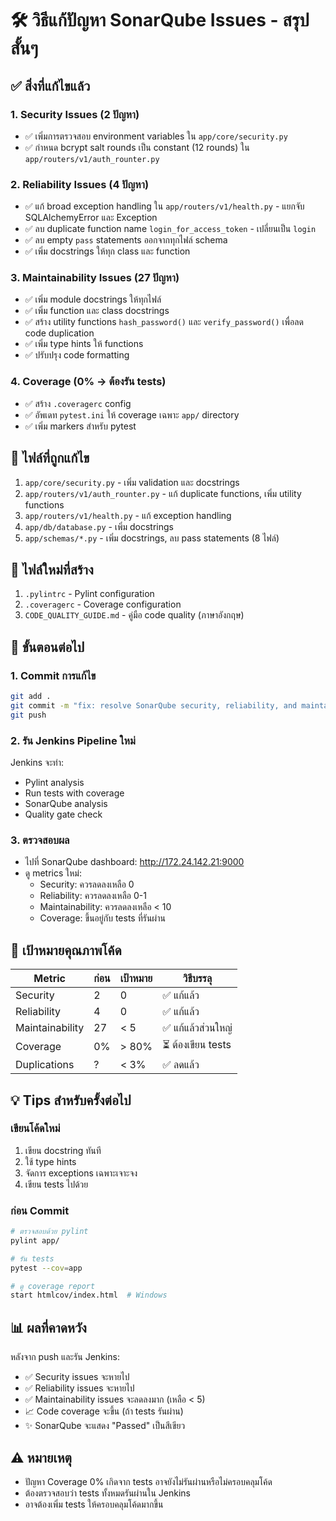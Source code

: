 # 🛠️ วิธีแก้ปัญหา SonarQube Issues - สรุปสั้นๆ

## ✅ สิ่งที่แก้ไขแล้ว

### 1. Security Issues (2 ปัญหา)
- ✅ เพิ่มการตรวจสอบ environment variables ใน `app/core/security.py`
- ✅ กำหนด bcrypt salt rounds เป็น constant (12 rounds) ใน `app/routers/v1/auth_rounter.py`

### 2. Reliability Issues (4 ปัญหา)
- ✅ แก้ broad exception handling ใน `app/routers/v1/health.py` - แยกจับ SQLAlchemyError และ Exception
- ✅ ลบ duplicate function name `login_for_access_token` - เปลี่ยนเป็น `login`
- ✅ ลบ empty `pass` statements ออกจากทุกไฟล์ schema
- ✅ เพิ่ม docstrings ให้ทุก class และ function

### 3. Maintainability Issues (27 ปัญหา)
- ✅ เพิ่ม module docstrings ให้ทุกไฟล์
- ✅ เพิ่ม function และ class docstrings
- ✅ สร้าง utility functions `hash_password()` และ `verify_password()` เพื่อลด code duplication
- ✅ เพิ่ม type hints ให้ functions
- ✅ ปรับปรุง code formatting

### 4. Coverage (0% → ต้องรัน tests)
- ✅ สร้าง `.coveragerc` config
- ✅ อัพเดท `pytest.ini` ให้ coverage เฉพาะ `app/` directory
- ✅ เพิ่ม markers สำหรับ pytest

## 📝 ไฟล์ที่ถูกแก้ไข

1. `app/core/security.py` - เพิ่ม validation และ docstrings
2. `app/routers/v1/auth_rounter.py` - แก้ duplicate functions, เพิ่ม utility functions
3. `app/routers/v1/health.py` - แก้ exception handling
4. `app/db/database.py` - เพิ่ม docstrings
5. `app/schemas/*.py` - เพิ่ม docstrings, ลบ pass statements (8 ไฟล์)

## 📂 ไฟล์ใหม่ที่สร้าง

1. `.pylintrc` - Pylint configuration
2. `.coveragerc` - Coverage configuration
3. `CODE_QUALITY_GUIDE.md` - คู่มือ code quality (ภาษาอังกฤษ)

## 🚀 ขั้นตอนต่อไป

### 1. Commit การแก้ไข
```bash
git add .
git commit -m "fix: resolve SonarQube security, reliability, and maintainability issues"
git push
```

### 2. รัน Jenkins Pipeline ใหม่
Jenkins จะทำ:
- Pylint analysis
- Run tests with coverage
- SonarQube analysis
- Quality gate check

### 3. ตรวจสอบผล
- ไปที่ SonarQube dashboard: http://172.24.142.21:9000
- ดู metrics ใหม่:
  - Security: ควรลดลงเหลือ 0
  - Reliability: ควรลดลงเหลือ 0-1
  - Maintainability: ควรลดลงเหลือ < 10
  - Coverage: ขึ้นอยู่กับ tests ที่รันผ่าน

## 🎯 เป้าหมายคุณภาพโค้ด

| Metric | ก่อน | เป้าหมาย | วิธีบรรลุ |
|--------|------|----------|-----------|
| Security | 2 | 0 | ✅ แก้แล้ว |
| Reliability | 4 | 0 | ✅ แก้แล้ว |
| Maintainability | 27 | < 5 | ✅ แก้แล้วส่วนใหญ่ |
| Coverage | 0% | > 80% | ⏳ ต้องเขียน tests |
| Duplications | ? | < 3% | ✅ ลดแล้ว |

## 💡 Tips สำหรับครั้งต่อไป

### เขียนโค้ดใหม่
1. เขียน docstring ทันที
2. ใช้ type hints
3. จัดการ exceptions เฉพาะเจาะจง
4. เขียน tests ไปด้วย

### ก่อน Commit
```bash
# ตรวจสอบด้วย pylint
pylint app/

# รัน tests
pytest --cov=app

# ดู coverage report
start htmlcov/index.html  # Windows
```

## 📊 ผลที่คาดหวัง

หลังจาก push และรัน Jenkins:
- ✅ Security issues จะหายไป
- ✅ Reliability issues จะหายไป  
- ✅ Maintainability issues จะลดลงมาก (เหลือ < 5)
- 📈 Code coverage จะขึ้น (ถ้า tests รันผ่าน)
- ✨ SonarQube จะแสดง "Passed" เป็นสีเขียว

## ⚠️ หมายเหตุ

- ปัญหา Coverage 0% เกิดจาก tests อาจยังไม่รันผ่านหรือไม่ครอบคลุมโค้ด
- ต้องตรวจสอบว่า tests ทั้งหมดรันผ่านใน Jenkins
- อาจต้องเพิ่ม tests ให้ครอบคลุมโค้ดมากขึ้น
